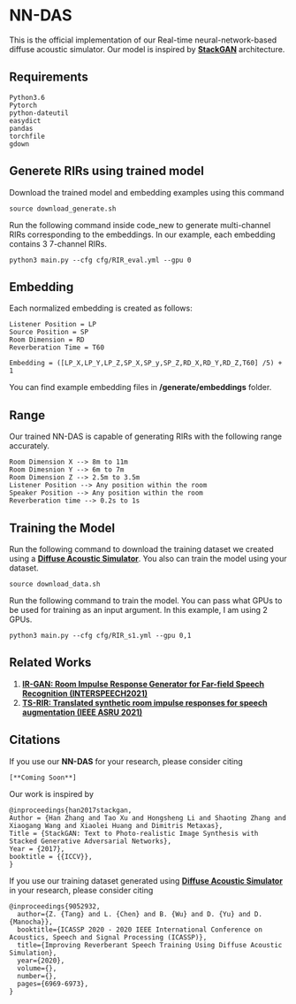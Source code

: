 # NN-DAS
This is the official implementation of our Real-time neural-network-based diffuse acoustic simulator. Our model is inspired by [**StackGAN**](https://github.com/hanzhanggit/StackGAN-Pytorch) architecture.

## Requirements

```
Python3.6
Pytorch
python-dateutil
easydict
pandas
torchfile
gdown
```

## Generete RIRs using trained model

Download the trained model and embedding examples using this command

```
source download_generate.sh
```

Run the following command inside code_new to generate multi-channel RIRs corresponding to the embeddings. In our example, each embedding contains 3 7-channel RIRs.

```
python3 main.py --cfg cfg/RIR_eval.yml --gpu 0
```

## Embedding

Each normalized embedding is created as follows:

```
Listener Position = LP
Source Position = SP
Room Dimension = RD
Reverberation Time = T60

Embedding = ([LP_X,LP_Y,LP_Z,SP_X,SP_y,SP_Z,RD_X,RD_Y,RD_Z,T60] /5) + 1
```

You can find example embedding files in **/generate/embeddings** folder.

## Range

Our trained NN-DAS is capable of generating RIRs with the following range accurately.
```
Room Dimension X --> 8m to 11m
Room Dimesnion Y --> 6m to 7m
Room Dimension Z --> 2.5m to 3.5m
Listener Position --> Any position within the room
Speaker Position --> Any position within the room
Reverberation time --> 0.2s to 1s
```

## Training the Model

Run the following command to download the training dataset we created using a [**Diffuse Acoustic Simulator**](https://github.com/GAMMA-UMD/pygsound). You also can train the model using your dataset.

```
source download_data.sh
```

Run the following command to train the model. You can pass what GPUs to be used for training as an input argument. In this example, I am using 2 GPUs.

```
python3 main.py --cfg cfg/RIR_s1.yml --gpu 0,1
```


## Related Works
1) [**IR-GAN: Room Impulse Response Generator for Far-field Speech Recognition (INTERSPEECH2021)**](https://github.com/anton-jeran/IR-GAN)
2) [**TS-RIR: Translated synthetic room impulse responses for speech augmentation (IEEE ASRU 2021)**](https://github.com/GAMMA-UMD/TS-RIR)


## Citations
If you use our **NN-DAS** for your research, please consider citing

```
[**Coming Soon**]
```

Our work is inspired by
```
@inproceedings{han2017stackgan,
Author = {Han Zhang and Tao Xu and Hongsheng Li and Shaoting Zhang and Xiaogang Wang and Xiaolei Huang and Dimitris Metaxas},
Title = {StackGAN: Text to Photo-realistic Image Synthesis with Stacked Generative Adversarial Networks},
Year = {2017},
booktitle = {{ICCV}},
}
```

If you use our training dataset generated using [**Diffuse Acoustic Simulator**](https://github.com/GAMMA-UMD/pygsound) in your research, please consider citing
```
@inproceedings{9052932,
  author={Z. {Tang} and L. {Chen} and B. {Wu} and D. {Yu} and D. {Manocha}},  
  booktitle={ICASSP 2020 - 2020 IEEE International Conference on Acoustics, Speech and Signal Processing (ICASSP)},  
  title={Improving Reverberant Speech Training Using Diffuse Acoustic Simulation},   
  year={2020},  
  volume={},  
  number={},  
  pages={6969-6973},
}
```

